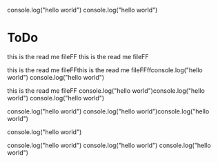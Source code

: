console.log("hello world")
console.log("hello world")
# ToDo
this is the read me fileFF
this is the read me fileFF

this is the read me fileFFthis is the read me fileFFffconsole.log("hello world")
console.log("hello world")

this is the read me fileFF
console.log("hello world")console.log("hello world")
console.log("hello world")


console.log("hello world")
console.log("hello world")console.log("hello world")

console.log("hello world")


console.log("hello world")
console.log("hello world")
console.log("hello world")
